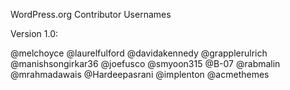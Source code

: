 WordPress.org Contributor Usernames

Version 1.0:

@melchoyce
@laurelfulford
@davidakennedy
@grapplerulrich
@manishsongirkar36
@joefusco
@smyoon315
@B-07
@rabmalin
@mrahmadawais
@Hardeepasrani
@implenton
@acmethemes
